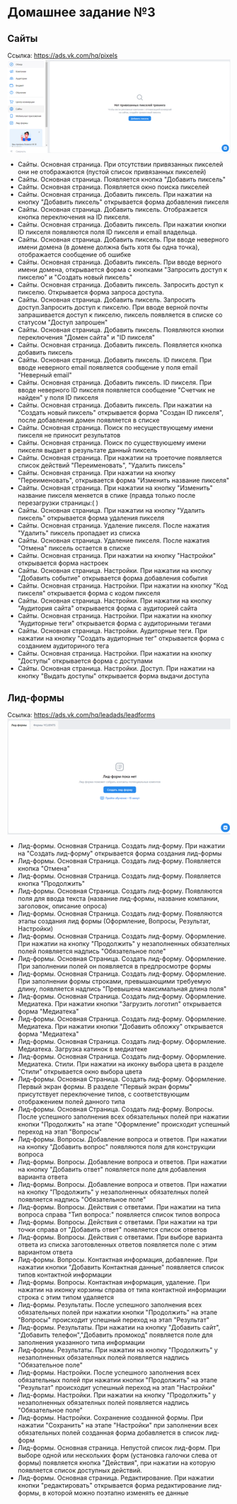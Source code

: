 # Домашнее задание №3
## Сайты
Ссылка: https://ads.vk.com/hq/pixels
![empty pixels](static/pixels_empty.png)
- Сайты. Основная страница. При отсутствии привязанных пикселей они не отображаются (пустой список привязанных пикселей)
- Сайты. Основная страница. Появляется кнопка "Добавить пиксель"
- Сайты. Основная страница. Появляется окно поиска пикселей
- Сайты. Основная страница. Добавить пиксель. При нажатии на кнопку "Добавить пиксель" открывается форма добавления пикселя
- Сайты. Основная страница. Добавить пиксель. Отображается кнопка переключения на ID пикселя.
- Сайты. Основная страница. Добавить пиксель. При нажатии кнопки ID пикселя появляются поля ID пикселя и email владельца.
- Сайты. Основная страница. Добавить пиксель. При вводе неверного имени домена (в домене должна быть хотя бы одна точка), отображается сообщение об ошибке
- Сайты. Основная страница. Добавить пиксель. При вводе верного имени домена, открывается форма с кнопками "Запросить доступ к пикселю" и "Создать новый пиксель"
- Сайты. Основная страница. Добавить пиксель. Запросить доступ к пикселю. Открывается форма запроса доступа.
- Сайты. Основная страница. Добавить пиксель. Запросить доступ.Запросить доступ к пикселю. При вводе верной почты запрашивается доступ к пикселю, пиксель появляется в списке со статусом "Доступ запрошен"
- Сайты. Основная страница. Добавить пиксель. Появляются кнопки переключения "Домен сайта" и "ID пикселя"
- Сайты. Основная страница. Добавить пиксель. Появляется кнопка добавить пиксель
- Сайты. Основная страница. Добавить пиксель. ID пикселя. При вводе неверного email появляется сообщение у поля email "Неверный email"
- Сайты. Основная страница. Добавить пиксель. ID пикселя. При вводе неверного ID пикселя появляется сообщение "Счетчик не найден" у поля ID пикселя
- Сайты. Основная страница. Добавить пиксель. При нажатии на "Создать новый пиксель" открывается форма "Создан ID пикселя", после добавления домен появляется в списке 
- Сайты. Основная страница. Поиск по несуществующему имени пикселя не приносит результатов
- Сайты. Основная страница. Поиск по существуюшему имени пикселя выдает в результате данный пиксель
- Сайты. Основная страница. При нажатии на троеточие появляется список действий "Переименовать", "Удалить пиксель"
- Сайты. Основная страница. При нажатии на кнопку "Переименовать", открывается форма "Изменить название пикселя"
- Сайты. Основная страница. При нажатии на кнопку "Изменить" название пикселя меняется в спике (правда только после перезагрузки страницы:( )
- Сайты. Основная страница. При нажатии на кнопку "Удалить пиксель" открывается форма удаления пикселя
- Сайты. Основная страница. Удаление пикселя. После нажатия "Удалить" пиксель пропадает из списка
- Сайты. Основная страница. Удаление пикселя. После нажатия "Отмена" пиксель остается в списке
- Сайты. Основная страница. При нажатии на кнопку "Настройки" открывается форма настроек
- Сайты. Основная страница. Настройки. При нажатии на кнопку "Добавить событие" открывается форма добавления события
- Сайты. Основная страница. Настройки. При нажатии на кнопку "Код пикселя" открывается форма с кодом пикселя
- Сайты. Основная страница. Настройки. При нажатии на кнопку "Аудитория сайта" открывается форма с аудиторией сайта
- Сайты. Основная страница. Настройки. При нажатии на кнопку "Аудиторные теги" открывается форма с аудиториными тегами
- Сайты. Основная страница. Настройки. Аудиторные теги. При нажатии на кнопку "Создать аудиторные тег" открывается форма с созданием аудиториного тега
- Сайты. Основная страница. Настройки. При нажатии на кнопку "Доступы" открывается форма с доступами
- Сайты. Основная страница. Настройки. Доступ. При нажатии на кнопку "Выдать доступы" открывается форма выдачи доступа

## Лид-формы
Ссылка: https://ads.vk.com/hq/leadads/leadforms
![lead forms](static/lead_forms.png)
- Лид-формы. Основная Страница. Создать лид-форму. При нажатии на "Создать лид-форму" открывается форма создания лид-формы
- Лид-формы. Основная Страница. Создать лид-форму. Появляется кнопка "Отмена"
- Лид-формы. Основная Страница. Создать лид-форму. Появляется кнопка "Продолжить"
- Лид-формы. Основная Страница. Создать лид-форму. Появляются поля для ввода текста (название лид-формы, название компании, заголовок, описание опроса)
- Лид-формы. Основная Страница. Создать лид-форму. Появляются этапы создания лид формы (Оформление, Вопросы, Результат, Настройки)
- Лид-формы. Основная Страница. Создать лид-форму. Оформление. При нажатии на кнопку "Продолжить" у незаполненных обязателных полей появляется надпись "Обязательное поле"
- Лид-формы. Основная Страница. Создать лид-форму. Оформление. При заполнении полей он появляется в предпросмотре формы
- Лид-формы. Основная Страница. Создать лид-форму. Оформление. При заполнении формы строками, превышающими требуемую длину, появляется надпись "Превышена максимальная длина поля"
- Лид-формы. Основная Страница. Создать лид-форму. Оформление. Медиатека. При нажатии кнопки "Загрузить логотип" открывается форма "Медиатека"
- Лид-формы. Основная Страница. Создать лид-форму. Оформление. Медиатека. При нажатии кнопки "Добавить обложку" открывается форма "Медиатека"
- Лид-формы. Основная Страница. Создать лид-форму. Оформление. Медиатека. Загрузка катинок в медиатеке
- Лид-формы. Основная Страница. Создать лид-форму. Оформление. Медиатека. Стили. При нажатии на иконку выбора цвета в разделе "Cтили" открывается окно выбора цвета
- Лид-формы. Основная Страница. Создать лид-форму. Оформление. Первый экран формы. В разделе "Первый экран формы" присутствует переключение типов, с соответствующим отображением полей данного типа
- Лид-формы. Основная Страница. Создать лид-форму. Вопросы. После успешного заполнения всех обязательных полей при нажатии кнопки "Продолжить" на этапе "Оформление" происходит успешный переход на этап "Вопросы"
- Лид-формы. Вопросы. Добавление вопроса и ответов. При нажатии на кнопку "Добавить вопрос" появляются поля для конструкции вопроса
- Лид-формы. Вопросы. Добавление вопроса и ответов. При нажатии на кнопку "Добавить ответ" появляется поле для добавления варианта ответа
- Лид-формы. Вопросы. Добавление вопроса и ответов. При нажатии на кнопку "Продолжить" у незаполненных обязателных полей появляется надпись "Обязательное поле"
- Лид-формы. Вопросы. Действия с ответами. При нажатии на типа вопроса справа "Тип вопроса:" появляется список типов вопроса
- Лид-формы. Вопросы. Действия с ответами. При нажатии на три точки справа от "Добавить ответ" появляется список ответов
- Лид-формы. Вопросы. Действия с ответами. При выборе варианта ответа из списка заготовленных ответов появляется поле с этим вариантом ответа
- Лид-формы. Вопросы. Контактная информация, добавление. При нажатии кнопки "Добавить Контактная данные" появляется список типов контактной информации
- Лид-формы. Вопросы. Контактная информация, удаление. При нажатии на иконку корзины справа от типа контактной информации строка с этим типом удаляется
- Лид-формы. Результаты. После успешного заполнения всех обязательных полей при нажатии кнопки "Продолжить" на этапе "Вопросы" происходит успешный переход на этап "Результат"
- Лид-формы. Результаты. При нажатии на кнопку "Добавить сайт", "Добавить телефон","Добавить промокод" появляется поле для заполнения указанного типа информации
- Лид-формы. Результаты. При нажатии на кнопку "Продолжить" у незаполненных обязателных полей появляется надпись "Обязательное поле"
- Лид-формы. Настройки. После успешного заполнения всех обязательных полей при нажатии кнопки "Продолжить" на этапе "Результат" происходит успешный переход на этап "Настройки"
- Лид-формы. Настройки. При нажатии на кнопку "Продолжить" у незаполненных обязателных полей появляется надпись "Обязательное поле"
- Лид-формы. Настройки. Сохранение созданной формы. При нажатии "Сохранить" на этапе "Настройки" при заполнении всех обязательных полей созданная форма добавляется в список лид-форм
- Лид-формы. Основная страница. Непустой список лид-форм. При выборе одной или нескольких форм (установка галочки слева от формы) появляется кнопка "Действия", при нажатии на которую появляется список доступных действий.
- Лид-формы. Основная страница. Редактирование. При нажатии кнопки "редактировать" открывается форма редактирование лид-формы, в которой можно поэтапно изменять ее данные
